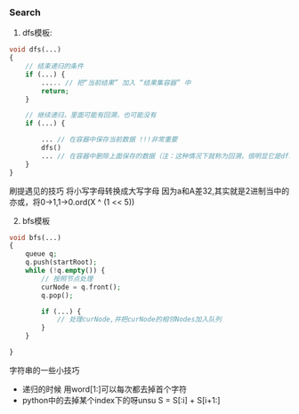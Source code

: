 ### Search
1. dfs模板:

```php
void dfs(...) 
{
    // 结束递归的条件
    if (...) {
        ..... // 把“当前结果” 加入 “结果集容器” 中
        return;
    }

    // 继续递归，里面可能有回溯，也可能没有
    if (...) {

        ... // 在容器中保存当前数据 !!!非常重要
        dfs() 
        ... // 在容器中删除上面保存的数据（注：这种情况下就称为回溯，很明显它是dfs的一个步骤）
    }
}
```
刷提遇见的技巧 将小写字母转换成大写字母
因为a和A差32,其实就是2进制当中的亦或，将0->1,1->0.ord(X ^ (1 << 5))

2. bfs模板
```php
void bfs(...)
{
    queue q;
    q.push(startRoot);
    while (!q.empty()) {
        // 按照节点处理
        curNode = q.front();
        q.pop();

        if (...) {
            // 处理curNode,并把curNode的相邻Nodes加入队列
        }
    }

}

```

字符串的一些小技巧
- 递归的时候 用word[1:]可以每次都去掉首个字符
- python中的去掉某个index下的呀unsu S = S[:i] + S[i+1:]